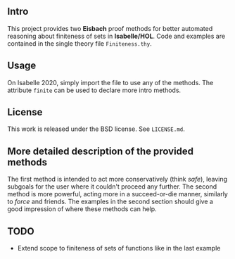 Intro
-----
This project provides two **Eisbach** proof methods for better automated reasoning about finiteness
of sets in **Isabelle/HOL**. Code and examples are contained in the single theory file `Finiteness.thy`.

Usage
------
On Isabelle 2020, simply import the file to use any of the methods. The attribute
`finite` can be used to declare more intro methods.

License
-------
This work is released under the BSD license. See `LICENSE.md`.

More detailed description of the provided methods
-------------------------------------------------
The first method is intended to act more conservatively (think *safe*), leaving subgoals
for the user where it couldn't proceed any further.
The second method is more powerful, acting more in a succeed-or-die manner,
similarly to *force* and friends.
The examples in the second section should give a good impression of where these methods
can help.

TODO
----
* Extend scope to finiteness of sets of functions like in the last example